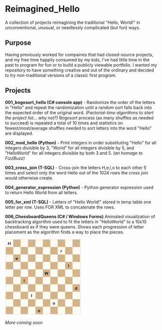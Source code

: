 # Reimagined_Hello

A collection of projects reimagining the traditional "Hello, World!" in unconventional, unusual, or needlessly complicated (but fun) ways.

## Purpose

Having previously worked for compaines that had closed-source projects, and my free time happily consumed by my kids, I've had little time in the past to program for fun or to build a publicly viewable portfolio.  I wanted my repository to have something creative and out of the ordinary and decided to try non-traditional versions of a classic first program.

## Projects

**001_bogosort_hello (C# console app)** - Randomize the order of the letters in "Hello" and repeat the randomization until a random sort falls back into the expected order of the original word. *(Factorial-time algorithms to start the project list... why not?)*  Bogosort process (as many shuffles as needed to succeed) is repeated a total of 10 times and statistics on fewest/most/average shuffles needed to sort letters into the word "Hello" are displayed.

**002_mod_hello (Python)** - Print integers in order substituting "Hello" for all integers divisible by 3, "World" for all integers divisible by 5, and "HelloWorld" for all integers divisible by both 3 and 5.  *(an homage to FizzBuzz)*

**003_cross_join (T-SQL)** - Cross-join the letters H,e,l,o to each other 5 times and select only the word Hello out of the 1024 rows the cross join would otherwise create.

**004_generator_expression (Python)** - Python generator expression used to return Hello World from all letters.

**005_for_xml (T-SQL)** - Letters of "Hello World!" stored in temp table one letter per row. Uses FOR XML to concatenate the rows.

**006_ChessboardQueens (C# / Windows Forms)** Animated visualization of backtracking algorithm used to fit the letters in "HelloWorld" to a 10x10 chessboard as if they were queens.  Shows each progression of letter placement as the algorithm finds a way to place the pieces.

![Chessboard](HelloWorldChessboard.jpg)  

*More coming soon*